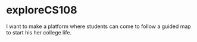 # exploreCS108
I want to make a platform  where students can come to  follow a guided map to start his her college life.
